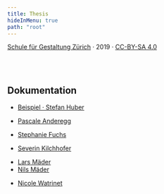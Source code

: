 ```yaml
---
title: Thesis
hideInMenu: true
path: "root"
---
```




<div class="column__text">


[Schule für Gestaltung Zürich](https://sfgz.ch/) · 2019 · [CC-BY-SA 4.0](https://creativecommons.org/licenses/by-sa/4.0/)


<br />
<br />


## Dokumentation

* [Beispiel · Stefan Huber](/posts/2020/example/)


* [Pascale Anderegg](/posts/2020/pascale/)
<!-- * [Marius Becker](/posts/2020/marius/) -->
* [Stephanie Fuchs](/posts/2020/steffi/)
<!-- * [Marc Hatt](/posts/2020/marc/) -->
* [Severin Kilchhofer](/posts/2020/severin/)
<!-- * [Matthias Koch](/posts/2020/matthias/) -->
* [Lars Mäder](/posts/2020/lars/)
* [Nils Mäder](/posts/2020/nils/)
<!-- * [Tieu Khe Mayer](/posts/2020/tieu/) -->
<!-- * [Natasha Ruf](/posts/2020/natasha/) -->
<!-- * [Wolfgang Schoeck](/posts/2020/wolfgang/) -->
* [Nicole Watrinet](/posts/2020/nicole/)


</div>
